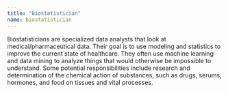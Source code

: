 ```yaml
---
title: "Biostatistician"
name: biostatistician
---
```

Biostatisticians are specialized data analysts that look at medical/pharmaceutical data. Their goal is to use modeling and statistics to improve the current state of healthcare. They often use machine learning and data mining to analyze things that would otherwise be impossible to understand. Some potential responsibilities include research and determination of the chemical action of substances, such as drugs, serums, hormones, and food on tissues and vital processes.